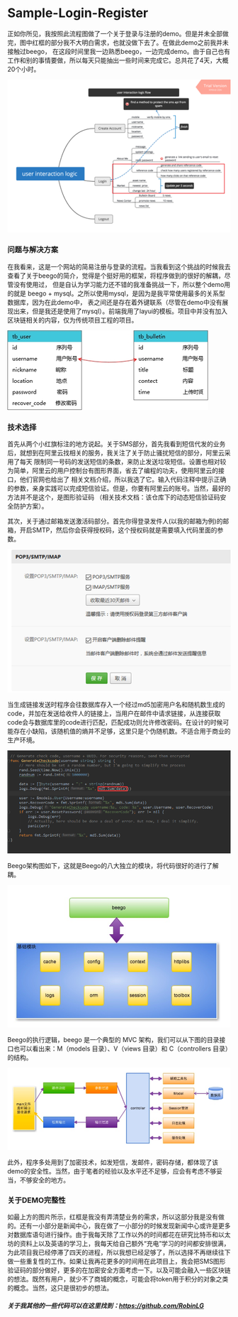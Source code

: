 # Sample-Login-Register

正如你所见，我按照此流程图做了一个关于登录与注册的demo。但是并未全部做完，图中红框的部分我不大明白需求，也就没做下去了。在做此demo之前我并未接触过beego，
在这段时间里我一边熟悉beego，一边完成demo。由于自己也有工作和别的事情要做，所以每天只能抽出一些时间来完成它。总共花了4天，大概20个小时。

![Image text](https://github.com/RobinLG/Sample-Register-Login/blob/master/img/user%20interaction%20logic%20ver.02.png)

###  问题与解决方案
在我看来，这是一个网站的简易注册与登录的流程。当我看到这个挑战的时候我去查看了关于beego的简介，觉得是个挺好用的框架，将程序做到的很好的解耦，尽管没有使用过，
但是自认为学习能力还不错的我准备挑战一下，所以整个demo用的就是 beego + mysql。之所以使用mysql，是因为是我平常使用最多的关系型数据库，因为在此demo中，
表之间还是存在着外键联系（尽管在demo中没有展现出来，但是我还是使用了mysql）。前端我用了layui的模板。项目中并没有加入区块链相关的内容，仅为传统项目工程的项目。

![Image text](https://github.com/RobinLG/Sample-Register-Login/blob/master/img/table.jpg)

###  技术选择
首先从两个小红旗标注的地方说起。关于SMS部分，首先我看到短信代发的业务后，就想到在阿里云找相关的服务，我关注了关于防止骚扰短信的部分，阿里云采用了每天
限制同一号码的发送短信的条数，来防止发送垃圾短信。设置也相对较为简单，阿里云的用户控制台有图形界面，省去了编程的功夫，使用阿里云的接口，他们官网也给出了
相关文档介绍，所以我选了它。输入代码注释中提示正确的参数，亲身实践可以完成短信验证。但是，你要有阿里云的账号。当然，最好的方法并不是这个，是图形验证码
（相关技术文档：该仓库下的动态短信验证码安全防护方案）。

其次，关于通过邮箱发送激活码部分。首先你得登录发件人(以我的邮箱为例)的邮箱，开启SMTP，然后你会获得授权码，这个授权码就是需要填入代码里面的参数。

![Image text](https://github.com/RobinLG/Sample-Register-Login/blob/master/img/1.png)

当生成链接发送时程序会往数据库存入一个经过md5加密用户名和随机数生成的code，并加在发送给收件人的链接上，当用户在邮件中请求链接，从连接获取code会与数据库里的code进行匹配，匹配成功则允许修改密码。在设计的时候可能存在小缺陷，该随机值的熵并不足够，这里只是个伪随机数。不适合用于商业的生产环境。

![Image text](https://github.com/RobinLG/Sample-Register-Login/blob/master/img/2.png)

Beego架构图如下，这就是Beego的八大独立的模块，将代码很好的进行了解耦。

![Image text](https://github.com/RobinLG/Sample-Register-Login/blob/master/img/3.png)

Beego的执行逻辑，beego 是一个典型的 MVC 架构，我们可以从下图的目录接口也可以看出来：M（models 目录）、V（views 目录）和 C（controllers 目录）的结构。

![Image text](https://github.com/RobinLG/Sample-Register-Login/blob/master/img/4.png)

此外，程序多处用到了加密技术，如发短信，发邮件，密码存储，都体现了该demo的安全性。当然，由于笔者的经验以及水平还不足够，应会有考虑不够妥当，不够安全的地方。

###  关于DEMO完整性
如最上方的图片所示，红框是我没有弄清楚业务的需求，所以这部分我是没有做的。还有一小部分是新闻中心，我在做了一小部分的时候发现新闻中心或许是更多对数据库语句进行操作。由于我每天除了工作以外的时间都花在研究比特币和以太坊的资料上以及英语的学习上，我每天给自己额外“充电”学习的时间都安排很满，为此项目我已经停滞了四天的进程，所以我想已经足够了，所以选择不再继续往下做一些重复性的工作。如果让我再花更多的时间用在此项目上，我会把SMS图形验证码的部分做好，更多的在加密安全方面考虑一下。以及可能会融入一些区块链的想法。既然有用户，就少不了商城的概念，可能会将token用于积分的对象之类的概念。当然，这只是很初步的想法。

#####  关于我其他的一些代码可以在这里找到：https://github.com/RobinLG

